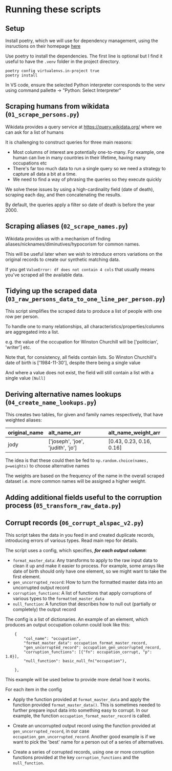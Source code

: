 # Running these scripts

## Setup

Install poetry, which we will use for dependency management, using the insructions on their homepage [here](https://python-poetry.org/docs/#installation)

Use poetry to install the dependencies. The first line is optional but I find it useful to have the `.venv` folder in the project directory.

```
poetry config virtualenvs.in-project true
poetry install
```

In VS code, ensure the selected Python interpreter corresponds to the venv using command pallette -> "Python: Select Interpreter"

## Scraping humans from wikidata (`01_scrape_persons.py`)

Wikidata provides a query service at https://query.wikidata.org/ where we can ask for a list of humans

It is challenging to construct queries for three main reasons:

- Most columns of interest are potentially one-to-many. For example, one human can live in many countries in their lifetime, having many occupations etc
- There's far too much data to run a single query so we need a strategy to capture all data a bit at a time.
- We need to find a way of phrasing the queries so they execute quickly

We solve these issues by using a high-cardinality field (date of death), scraping each day, and then concatenating the results.

By default, the queries apply a filter so date of death is before the year 2000.

## Scraping aliases (`02_scrape_names.py`)

Wikidata provides us with a mechanism of finding aliases/nicknames/diminutives/hypocorism for common names.

This will be useful later when we wish to introduce errors variations on the original records to create our synthetic matching data.

If you get `ValueError: df does not contain 4 cols` that usually means you've scraped all the available data.

## Tidying up the scraped data (`03_raw_persons_data_to_one_line_per_person.py`)

This script simplifies the scraped data to produce a list of people with one row per person.

To handle one to many relationships, all characteristics/properties/columns are aggregated into a list.

e.g. the value of the occupation for Winston Churchill will be ['politician', 'writer'] etc.

Note that, for consistency, all fields contain lists. So Winston Churchill's date of birth is ['1984-11-30'], despite there being a single value

And where a value does not exist, the field will still contain a list with a single value `[Null]`

## Deriving alternative names lookups (`04_create_name_lookups.py`)

This creates two tables, for given and family names respectively, that have weighted aliases:

| original_name | alt_name_arr                      | alt_name_weight_arr      |
| :------------ | :-------------------------------- | :----------------------- |
| jody          | ['joseph', 'joe', 'judith', 'jo'] | [0.43, 0.23, 0.16, 0.16] |

The idea is that these could then be fed to `np.random.choice(names, p=weights)` to choose alternative names

The weights are based on the frequency of the name in the overall scraped dataset i.e. more common names will be assigned a higher weight.

## Adding additional fields useful to the corruption process (`05_transform_raw_data.py`)

## Corrupt records (`06_corrupt_alspac_v2.py`)

This script takes the data in you feed in and created duplicate records, introducing errors of various types. Read main repo for details.


The script uses a config, which specifies, _**for each output column**_:

- `format_master_data`: Any transforms to apply to the raw input data to clean it up and make it easier to process. For example, some arrays like date of birth should only have one element, so we might want to take the first element.
- `gen_uncorrupted_record`: How to turn the formatted master data into an uncorrupted output record
- `corruption_functions`: A list of functions that apply corruptions of various types to the `formatted_master_data`
- `null_function`: A function that describes how to null out (partially or completely) the output record

The config is a list of dictionaries. An example of an element, which produces an output occupation column could look like this:

```
    {
        "col_name": "occupation",
        "format_master_data": occupation_format_master_record,
        "gen_uncorrupted_record": occupation_gen_uncorrupted_record,
        "corruption_functions": [{"fn": occupation_corrupt, "p": 1.0}],
        "null_function": basic_null_fn("occupation"),

    },
```

This example will be used below to provide more detail how it works.

For each item in the config

- Apply the function provided at `format_master_data` and apply the function provided `format_master_data()`. This is sometimes needed to further prepare input data into something easy to corrupt. In our example, the function `occupation_format_master_record` is called.

- Create an uncorrupted output record using the function provided at `gen_uncorrupted_record`, in our case `occupation_gen_uncorrupted_record`. Another good example is if we want to pick the 'best' name for a person out of a series of alternatives.

- Create a series of corrupted records, using one or more corruption functions provided at the key `corruption_functions` and the `null_function`.

